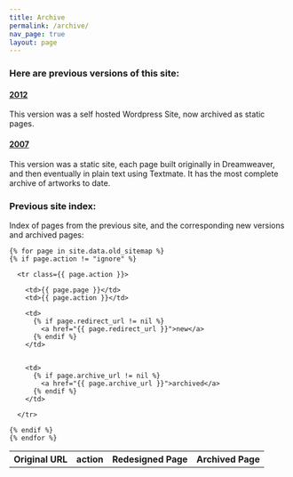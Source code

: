 ```yaml
---
title: Archive
permalink: /archive/
nav_page: true
layout: page
---
```


### Here are previous versions of this site:

#### [2012](2012/)

This version was a self hosted Wordpress Site, now archived as static pages.

#### [2007](2007/)
This version was a static site, each page built originally in Dreamweaver, and then eventually in plain text using Textmate. It has the most complete archive of artworks to date.

### Previous site index:

Index of pages from the previous site, and the corresponding new versions and archived pages:

<section>

  <table>
    <tr>
      <th>Original URL</th>
      <th>action</th>
      <th>Redesigned Page</th>
      <th>Archived Page</th>
    </tr>

    {% for page in site.data.old_sitemap %}
    {% if page.action != "ignore" %}

      <tr class={{ page.action }}>

        <td>{{ page.page }}</td>
        <td>{{ page.action }}</td>

        <td>
          {% if page.redirect_url != nil %}
            <a href="{{ page.redirect_url }}">new</a>
          {% endif %}
        </td>


        <td>
          {% if page.archive_url != nil %}
            <a href="{{ page.archive_url }}">archived</a>
          {% endif %}
        </td>

      </tr>

    {% endif %}
    {% endfor %}

  </table>
</section>
